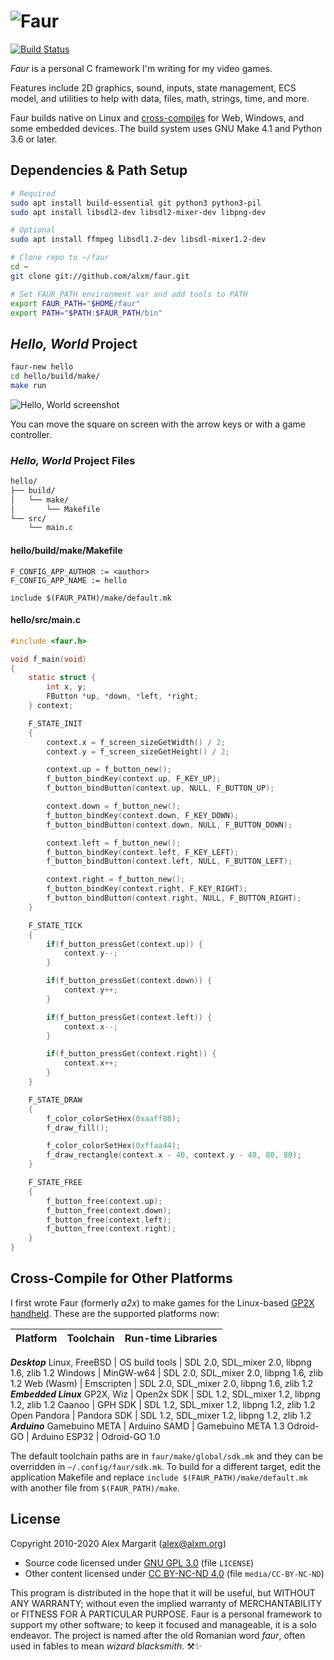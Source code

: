 # ![Faur](./media/faur.png "Faur")

[![Build Status](https://travis-ci.org/alxm/faur.svg?branch=master)](https://travis-ci.org/alxm/faur)

*Faur* is a personal C framework I'm writing for my video games.

Features include 2D graphics, sound, inputs, state management, ECS model, and utilities to help with data, files, math, strings, time, and more.

Faur builds native on Linux and [cross-compiles](#cross-compile-for-other-platforms) for Web, Windows, and some embedded devices. The build system uses GNU Make 4.1 and Python 3.6 or later.

## Dependencies & Path Setup

```sh
# Required
sudo apt install build-essential git python3 python3-pil
sudo apt install libsdl2-dev libsdl2-mixer-dev libpng-dev

# Optional
sudo apt install ffmpeg libsdl1.2-dev libsdl-mixer1.2-dev

# Clone repo to ~/faur
cd ~
git clone git://github.com/alxm/faur.git

# Set FAUR_PATH environment var and add tools to PATH
export FAUR_PATH="$HOME/faur"
export PATH="$PATH:$FAUR_PATH/bin"
```

## *Hello, World* Project

```sh
faur-new hello
cd hello/build/make/
make run
```

![Hello, World screenshot](./media/hello.gif "Hello, World screenshot")

You can move the square on screen with the arrow keys or with a game controller.

### *Hello, World* Project Files

```sh
hello/
├── build/
│   └── make/
│       └── Makefile
└── src/
    └── main.c
```

#### hello/build/make/Makefile

```make
F_CONFIG_APP_AUTHOR := <author>
F_CONFIG_APP_NAME := hello

include $(FAUR_PATH)/make/default.mk
```

#### hello/src/main.c

```c
#include <faur.h>

void f_main(void)
{
    static struct {
        int x, y;
        FButton *up, *down, *left, *right;
    } context;

    F_STATE_INIT
    {
        context.x = f_screen_sizeGetWidth() / 2;
        context.y = f_screen_sizeGetHeight() / 2;

        context.up = f_button_new();
        f_button_bindKey(context.up, F_KEY_UP);
        f_button_bindButton(context.up, NULL, F_BUTTON_UP);

        context.down = f_button_new();
        f_button_bindKey(context.down, F_KEY_DOWN);
        f_button_bindButton(context.down, NULL, F_BUTTON_DOWN);

        context.left = f_button_new();
        f_button_bindKey(context.left, F_KEY_LEFT);
        f_button_bindButton(context.left, NULL, F_BUTTON_LEFT);

        context.right = f_button_new();
        f_button_bindKey(context.right, F_KEY_RIGHT);
        f_button_bindButton(context.right, NULL, F_BUTTON_RIGHT);
    }

    F_STATE_TICK
    {
        if(f_button_pressGet(context.up)) {
            context.y--;
        }

        if(f_button_pressGet(context.down)) {
            context.y++;
        }

        if(f_button_pressGet(context.left)) {
            context.x--;
        }

        if(f_button_pressGet(context.right)) {
            context.x++;
        }
    }

    F_STATE_DRAW
    {
        f_color_colorSetHex(0xaaff88);
        f_draw_fill();

        f_color_colorSetHex(0xffaa44);
        f_draw_rectangle(context.x - 40, context.y - 40, 80, 80);
    }

    F_STATE_FREE
    {
        f_button_free(context.up);
        f_button_free(context.down);
        f_button_free(context.left);
        f_button_free(context.right);
    }
}
```

## Cross-Compile for Other Platforms

I first wrote Faur (formerly *a2x*) to make games for the Linux-based [GP2X handheld](https://www.alxm.org/games/gamepark.html). These are the supported platforms now:

Platform | Toolchain | Run-time Libraries
--- | --- | ---
***Desktop***
Linux, FreeBSD | OS build tools | SDL 2.0, SDL_mixer 2.0, libpng 1.6, zlib 1.2
Windows | MinGW-w64 | SDL 2.0, SDL_mixer 2.0, libpng 1.6, zlib 1.2
Web (Wasm) | Emscripten | SDL 2.0, SDL_mixer 2.0, libpng 1.6, zlib 1.2
***Embedded Linux***
GP2X, Wiz | Open2x SDK | SDL 1.2, SDL_mixer 1.2, libpng 1.2, zlib 1.2
Caanoo | GPH SDK | SDL 1.2, SDL_mixer 1.2, libpng 1.2, zlib 1.2
Open Pandora | Pandora SDK | SDL 1.2, SDL_mixer 1.2, libpng 1.2, zlib 1.2
***Arduino***
Gamebuino META | Arduino SAMD | Gamebuino META 1.3
Odroid-GO | Arduino ESP32 | Odroid-GO 1.0

The default toolchain paths are in `faur/make/global/sdk.mk` and they can be overridden in `~/.config/faur/sdk.mk`. To build for a different target, edit the application Makefile and replace `include $(FAUR_PATH)/make/default.mk` with another file from `$(FAUR_PATH)/make`.

## License

Copyright 2010-2020 Alex Margarit (alex@alxm.org)

* Source code licensed under [GNU GPL 3.0](https://www.gnu.org/licenses/gpl.html) (file `LICENSE`)
* Other content licensed under [CC BY-NC-ND 4.0](https://creativecommons.org/licenses/by-nc-nd/4.0/) (file `media/CC-BY-NC-ND`)

This program is distributed in the hope that it will be useful, but WITHOUT ANY WARRANTY; without even the implied warranty of MERCHANTABILITY or FITNESS FOR A PARTICULAR PURPOSE. Faur is a personal framework to support my other software; to keep it focused and manageable, it is a solo endeavor. The project is named after the old Romanian word *faur*, often used in fables to mean *wizard blacksmith*. ⚒️✨
